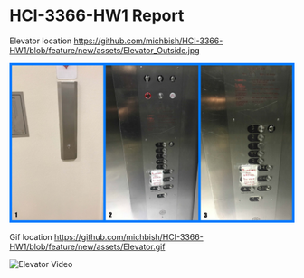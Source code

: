 # HCI-3366-HW1 Report

Elevator location https://github.com/michbish/HCI-3366-HW1/blob/feature/new/assets/Elevator_Outside.jpg

![Elevator](/assets/Elevator.jpg)

Gif location https://github.com/michbish/HCI-3366-HW1/blob/feature/new/assets/Elevator.gif

![Elevator Video](/assets/Elevator.gif)
